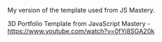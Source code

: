 My version of the template used from JS Mastery.

3D Portfolio Template from JavaScript Mastery
-https://www.youtube.com/watch?v=0fYi8SGA20k